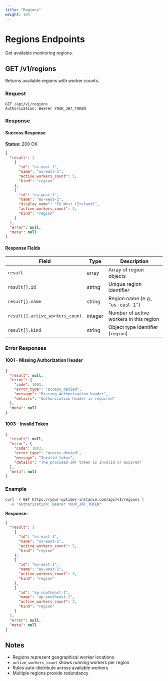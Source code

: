 ```yaml
---
title: "Regions"
weight: 104
---
```


# Regions Endpoints

Get available monitoring regions.

## GET /v1/regions

Returns available regions with worker counts.

### Request

```text
GET /api/v1/regions
Authorization: Bearer YOUR_JWT_TOKEN
```

### Response

#### Success Response

**Status:** 200 OK

```json
{
  "result": [
    {
      "id": "us-east-1",
      "name": "us-east-1",
      "active_workers_count": 5,
      "kind": "region"
    },
    {
      "id": "eu-west-1",
      "name": "eu-west-1",
      "display_name": "EU West (Ireland)",
      "active_workers_count": 3,
      "kind": "region"
    }
  ],
  "error": null,
  "meta": null
}
```

#### Response Fields

| Field | Type | Description |
|-------|------|-------------|
| `result` | array | Array of region objects |
| `result[].id` | string | Unique region identifier |
| `result[].name` | string | Region name (e.g., "us-east-1") |
| `result[].active_workers_count` | integer | Number of active workers in this region |
| `result[].kind` | string | Object type identifier (`region`) |

### Error Responses

#### 1001 - Missing Authorization Header

```json
{
  "result": null,
  "error": {
    "code": 1001,
    "error_type": "access_denied",
    "message": "Missing Authorization header",
    "details": "Authorization header is required"
  },
  "meta": null
}
```

#### 1003 - Invalid Token

```json
{
  "result": null,
  "error": {
    "code": 1003,
    "error_type": "access_denied",
    "message": "Invalid token",
    "details": "The provided JWT token is invalid or expired"
  },
  "meta": null
}
```

### Example

```bash
curl -X GET https://your-uptimer-instance.com/api/v1/regions \
  -H "Authorization: Bearer YOUR_JWT_TOKEN"
```

**Response:**

```json
{
  "result": [
    {
      "id": "us-east-1",
      "name": "us-east-1",
      "active_workers_count": 5,
      "kind": "region"
    },
    {
      "id": "eu-west-1",
      "name": "eu-west-1",
      "active_workers_count": 3,
      "kind": "region"
    },
    {
      "id": "ap-southeast-1",
      "name": "ap-southeast-1",
      "active_workers_count": 2,
      "kind": "region"
    }
  ],
  "error": null,
  "meta": null
}
```

## Notes

- Regions represent geographical worker locations
- `active_workers_count` shows running workers per region
- Rules auto-distribute across available workers
- Multiple regions provide redundancy
